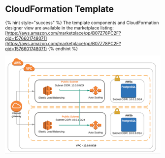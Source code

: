 # CloudFormation Template

{% hint style="success" %}
The template components and CloudFormation designer view are available in the marketplace listing: [https://aws.amazon.com/marketplace/pp/B07Z78PC2F?qid=1576601748071](https://aws.amazon.com/marketplace/pp/B07Z78PC2F?qid=1576601748071)
{% endhint %}

![BlockScout AWS Topology Diagram ](../../../../.gitbook/assets/cloud-formation-template.png)

